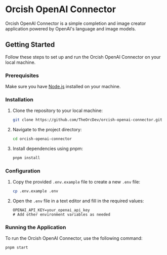 # Orcish OpenAI Connector

Orcish OpenAI Connector is a simple completion and image creator application powered by OpenAI's language and image models.

## Getting Started

Follow these steps to set up and run the Orcish OpenAI Connector on your local machine.

### Prerequisites

Make sure you have [Node.js](https://nodejs.org/) installed on your machine.

### Installation

1. Clone the repository to your local machine:

    ```bash
    git clone https://github.com/TheOrcDev/orcish-openai-connector.git
    ```

2. Navigate to the project directory:

    ```bash
    cd orcish-openai-connector
    ```

3. Install dependencies using pnpm:

    ```bash
    pnpm install
    ```

### Configuration

1. Copy the provided `.env.example` file to create a new `.env` file:

    ```bash
    cp .env.example .env
    ```

2. Open the `.env` file in a text editor and fill in the required values:

    ```env
    OPENAI_API_KEY=your_openai_api_key
    # Add other environment variables as needed
    ```

### Running the Application

To run the Orcish OpenAI Connector, use the following command:

```bash
pnpm start
